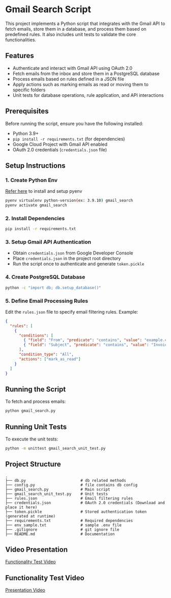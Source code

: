 # Gmail Search Script

This project implements a Python script that integrates with the Gmail API to fetch emails, store them in a database, and process them based on predefined rules. It also includes unit tests to validate the core functionalities.

## Features
- Authenticate and interact with Gmail API using OAuth 2.0
- Fetch emails from the inbox and store them in a PostgreSQL database
- Process emails based on rules defined in a JSON file
- Apply actions such as marking emails as read or moving them to specific folders
- Unit tests for database operations, rule application, and API interactions

## Prerequisites
Before running the script, ensure you have the following installed:
- Python 3.9+
- `pip install -r requirements.txt` (for dependencies)
- Google Cloud Project with Gmail API enabled
- OAuth 2.0 credentials (`credentials.json` file)

## Setup Instructions

### 1. Create Python Env
[Refer here](https://realpython.com/intro-to-pyenv/) to install and setup pyenv
```bash
pyenv virtualenv python-version(ex: 3.9.10) gmail_search
pyenv activate gmail_search
```

### 2. Install Dependencies
```bash
pip install -r requirements.txt
```

### 3. Setup Gmail API Authentication
- Obtain `credentials.json` from Google Developer Console
- Place `credentials.json` in the project root directory
- Run the script once to authenticate and generate `token.pickle`

### 4. Create PostgreSQL Database
```bash
python -c "import db; db.setup_database()"
```

### 5. Define Email Processing Rules
Edit the `rules.json` file to specify email filtering rules. Example:
```json
{
  "rules": [
    {
      "conditions": [
        { "field": "From", "predicate": "contains", "value": "example.com" },
        { "field": "Subject", "predicate": "contains", "value": "Invoice" }
      ],
      "condition_type": "All",
      "actions": ["mark_as_read"]
    }
  ]
}
```

## Running the Script
To fetch and process emails:
```bash
python gmail_search.py
```

## Running Unit Tests
To execute the unit tests:
```bash
python -m unittest gmail_search_unit_test.py
```

## Project Structure
```
.
├── db.py                        # db related methods
├── config.py                    # file contains db config
├── gmail_search.py              # Main script
├── gmail_search_unit_test.py    # Unit tests
├── rules.json                   # Email filtering rules
├── credentials.json             # OAuth 2.0 credentials (Download and place it here)
├── token.pickle                 # Stored authentication token (generated at runtime)
├── requirements.txt             # Required dependencies
├── env_sample.txt               # sample .env file
├── .gitignore                   # git ignore file
├── README.md                    # Documentation
```

## Video Presentation
[Functionality Test Video](https://youtu.be/Hv3KaogjJcQ)

## Functionality Test Video

[Presentation Video](https://youtu.be/yUEynjJ2FVI)
